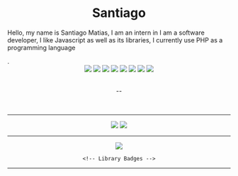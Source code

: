 <h1 align="center">Santiago</h1>
<p>Hello, my name is Santiago Matias, I am an intern in I am a software developer, I like Javascript as well as its libraries, I currently use PHP as a programming language</p>
<!-- 👋 Hi, I’m @
- 👀 I’m interested in ...
- 🌱 I’m currently learning ...
- 💞️ I’m looking to collaborate on ...
- 📫 How to reach me ..-->.

<!-- Language Stack -->
<div align="center">
    <img src="https://img.shields.io/badge/javascript%20-%23323330?style=for-the-badge&logo=javascript" />
    <img src="https://img.shields.io/badge/typescript-%233178C6?style=for-the-badge&logo=typescript&logoColor=white" />
    <img src="https://img.shields.io/badge/html%20-%23E34F26?style=for-the-badge&logo=html5&logoColor=white" />
    <img src="https://img.shields.io/badge/css%20-%231572B6?style=for-the-badge&logo=css3" />
  <img src="https://img.shields.io/badge/python-%23FFD343?style=for-the-badge&logo=python&logoColor=black" /> 
<img src="https://img.shields.io/badge/eslint%20-%234B32C3.svg?style=for-the-badge&logo=eslint">
<img src="https://img.shields.io/badge/mysql-%234479A1?style=for-the-badge&logo=mysql&logoColor=white">
<img src="https://img.shields.io/badge/express%20-%23000000.svg?style=for-the-badge&logo=express">
  
    
</div>
<br>

<!-- About Me -->
<p align="center">
  --
</p>
<br />
<hr />

<!-- Social Badges -->
<div align="center">
    <a href="https://discord.com/users/"><img src="https://img.shields.io/badge/discord-%235865F2?style=for-the-badge&logo=discord&logoColor=white" /></a>
    <a href="mailto:santiagohuayhua8888@gmail.com"><img src="https://img.shields.io/badge/email-%23EA4335?style=for-the-badge&logo=gmail&logoColor=white"></a>
</div> 
<hr />

<div align="center">
    <!-- Framework Badges -->
    <a href="https://nodejs.org"><img src="https://img.shields.io/badge/node.js%20-%23339933.svg?style=for-the-badge&logo=nodedotjs&logoColor=white"></a> 
   
<!--     <a href="https://webpack.js.org"><img src="https://img.shields.io/badge/webpack%20-%231C78C0.svg?style=for-the-badge&logo=webpack"></a> -->
<!--     <a href="https://sass-lang.com"><img src="https://img.shields.io/badge/sass%20-%23CC6699?style=for-the-badge&logo=sass&logoColor=white" /></a> -->
<!--     <a href="https://mongodb.com"><img src="https://img.shields.io/badge/mongodb-%2347A248?style=for-the-badge&logo=mongodb&logoColor=white"></a> -->
   
<!--     <a href="https://redis.io"><img src="https://img.shields.io/badge/redis-%23DC382D?style=for-the-badge&logo=redis&logoColor=white"></a> -->
<!--     <a href="https://nginx.com"><img src="https://img.shields.io/badge/nginx%20-%23009639.svg?style=for-the-badge&logo=nginx"></a> -->
<!--     <a href="https://apache.org"><img src="https://img.shields.io/badge/apache%20-%23D22128.svg?style=for-the-badge&logo=apache"></a> -->
<!--     <a href="https://docker.com"><img src="https://img.shields.io/badge/docker%20-%232496ED.svg?style=for-the-badge&logo=docker&logoColor=white"></a> -->
    <!-- Library Badges -->
<!--    
    <a href="https://passportjs.org"><img src="https://img.shields.io/badge/passport-%2334E27A?style=for-the-badge&logo=passport&logoColor=white"></a>
    <a href="https://jquery.org"><img src="https://img.shields.io/badge/jquery-%230769AD?style=for-the-badge&logo=jquery"></a>
    <a href="https://socket.io"><img src="https://img.shields.io/badge/socket.io%20-%23010101.svg?style=for-the-badge&logo=socketdotio"></a>
    <a href="https://tailwindcss.com"><img src="https://img.shields.io/badge/tailwind-%2306B6D4?style=for-the-badge&logo=tailwindcss&logoColor=white"></a>
    <a href="https://getbootstrap.com"><img src="https://img.shields.io/badge/bootstrap-%237952B3?style=for-the-badge&logo=bootstrap&logoColor=white"></a>
    <a href="https://reactjs.org"><img src="https://img.shields.io/badge/react-%2361DBFB?style=for-the-badge&logo=react&logoColor=black"></a>
    <a href="https://nextjs.org"><img src="https://img.shields.io/badge/next.js-%23000000?style=for-the-badge&logo=nextdotjs"></a>
    <a href="https://postcss.org"><img src="https://img.shields.io/badge/postcss-%23DD3A0A?style=for-the-badge&logo=postcss&logoColor=white"></a>
    <a href="https://threejs.org"><img src="https://img.shields.io/badge/three.js-%23292E36?style=for-the-badge&logo=threedotjs&logoColor=white"></a>
    <a href="https://electronjs.org"><img src="https://img.shields.io/badge/electron-%2347848F?style=for-the-badge&logo=electron&logoColor=white"></a>
</div> -->
<hr />
